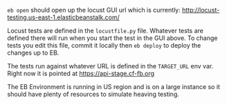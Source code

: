 `eb open` should open up the locust GUI url which is currently: http://locust-testing.us-east-1.elasticbeanstalk.com/

Locust tests are defined in the `locustfile.py` file.  Whatever tests are defined there will run when you start the test in the GUI above.  To change tests you edit this file, commit it locally then `eb deploy` to deploy the changes up to EB. 

The tests run against whatever URL is defined in the `TARGET_URL` env var.  Right now it is pointed at https://api-stage.cf-fb.org

The EB Environment is running in US region and is on a large instance so it should have plenty of resources to simulate heaving testing. 
